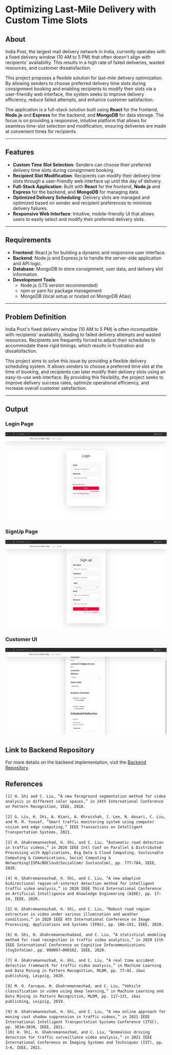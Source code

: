 # Optimizing Last-Mile Delivery with Custom Time Slots

## About

India Post, the largest mail delivery network in India, currently operates with a fixed delivery window (10 AM to 5 PM) that often doesn't align with recipients' availability. This results in a high rate of failed deliveries, wasted resources, and customer dissatisfaction.

This project proposes a flexible solution for last-mile delivery optimization. By allowing senders to choose preferred delivery time slots during consignment booking and enabling recipients to modify their slots via a user-friendly web interface, the system seeks to improve delivery efficiency, reduce failed attempts, and enhance customer satisfaction.

The application is a full-stack solution built using **React** for the frontend, **Node.js** and **Express** for the backend, and **MongoDB** for data storage. The focus is on providing a responsive, intuitive platform that allows for seamless time-slot selection and modification, ensuring deliveries are made at convenient times for recipients.

---

## Features

- **Custom Time Slot Selection**: Senders can choose their preferred delivery time slots during consignment booking.
- **Recipient Slot Modification**: Recipients can modify their delivery time slots through a user-friendly web interface up until the day of delivery.
- **Full-Stack Application**: Built with **React** for the frontend, **Node.js** and **Express** for the backend, and **MongoDB** for managing data.
- **Optimized Delivery Scheduling**: Delivery slots are managed and optimized based on sender and recipient preferences to minimize delivery failures.
- **Responsive Web Interface**: Intuitive, mobile-friendly UI that allows users to easily select and modify their preferred delivery slots.

---

## Requirements

- **Frontend**: React.js for building a dynamic and responsive user interface.
- **Backend**: Node.js and Express.js to handle the server-side application and API logic.
- **Database**: MongoDB to store consignment, user data, and delivery slot information.
- **Development Tools**:
  - Node.js (LTS version recommended)
  - npm or yarn for package management
  - MongoDB (local setup or hosted on MongoDB Atlas)

---

## Problem Definition

India Post's fixed delivery window (10 AM to 5 PM) is often incompatible with recipients' availability, leading to failed delivery attempts and wasted resources. Recipients are frequently forced to adjust their schedules to accommodate these rigid timings, which results in frustration and dissatisfaction.

This project aims to solve this issue by providing a flexible delivery scheduling system. It allows senders to choose a preferred time slot at the time of booking, and recipients can later modify their delivery slots using an easy-to-use web interface. By providing this flexibility, the project seeks to improve delivery success rates, optimize operational efficiency, and increase overall customer satisfaction.

---

## Output

### Login Page
![image](./images/login.png)
### SignUp Page
![image](./images/signup.png)
### Customer UI
![image](./images/cusUi.png)
## Link to Backend Repository

For more details on the backend implementation, visit the [Backend Repository](https://github.com/samisrael/IPost_BE).

## References


    [1] H. Shi and C. Liu, “A new foreground segmentation method for video analysis in different color spaces,” in 24th International Conference on Pattern Recognition, IEEE, 2018.

    [2] G. Liu, H. Shi, A. Kiani, A. Khreishah, J. Lee, N. Ansari, C. Liu, and M. M. Yousef, “Smart traffic monitoring system using computer vision and edge computing,” IEEE Transactions on Intelligent Transportation Systems, 2021.

    [3] H. Ghahremannezhad, H. Shi, and C. Liu, “Automatic road detection in traffic videos,” in 2020 IEEE Intl Conf on Parallel & Distributed Processing with Applications, Big Data & Cloud Computing, Sustainable Computing & Communications, Social Computing & Networking(ISPA/BDCloud/SocialCom/ SustainCom), pp. 777–784, IEEE, 2020.

    [4] H. Ghahremannezhad, H. Shi, and C. Liu, “A new adaptive bidirectional region-of-interest detection method for intelligent traffic video analysis,” in 2020 IEEE Third International Conference on Artificial Intelligence and Knowledge Engineering (AIKE), pp. 17–24, IEEE, 2020.

    [5] H. Ghahremannezhad, H. Shi, and C. Liu, “Robust road region extraction in video under various illumination and weather conditions,” in 2020 IEEE 4th International Conference on Image Processing, Applications and Systems (IPAS), pp. 186–191, IEEE, 2020.

    [6] H. Shi, H. Ghahremannezhadand, and C. Liu, “A statistical modeling method for road recognition in traffic video analytics,” in 2020 11th IEEE International Conference on Cognitive Infocommunications (CogInfoCom), pp. 000097–000102, IEEE, 2020.

    [7] H. Ghahremannezhad, H. Shi, and C. Liu, “A real time accident detection framework for traffic video analysis,” in Machine Learning and Data Mining in Pattern Recognition, MLDM, pp. 77–92, ibai publishing, Leipzig, 2020.

    [8] M. O. Faruque, H. Ghahremannezhad, and C. Liu, “Vehicle classification in video using deep learning,” in Machine Learning and Data Mining in Pattern Recognition, MLDM, pp. 117–131, ibai publishing, Leipzig, 2019.

    [9] H. Ghahremannezhad, H. Shi, and C. Liu, “A new online approach for moving cast shadow suppression in traffic videos,” in 2021 IEEE International Intelligent Transportation Systems Conference (ITSC), pp. 3034–3039, IEEE, 2021.
    [10] H. Shi, H. Ghahremannezhad, and C. Liu, “Anomalous driving detection for traffic surveillance video analysis,” in 2021 IEEE International Conference on Imaging Systems and Techniques (IST), pp. 1–6, IEEE, 2021.
